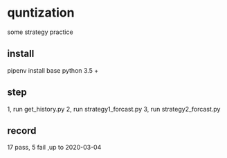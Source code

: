 # quntization
some strategy practice

## install
pipenv install
base python 3.5 +

## step
1, run get_history.py
2, run strategy1_forcast.py
3, run strategy2_forcast.py

## record
17 pass, 5 fail ,up to 2020-03-04
